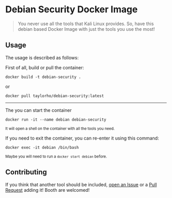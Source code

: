 # Debian Security Docker Image

> You never use all the tools that Kali Linux provides. So, have this debian based Docker Image with just the tools you use the most!

## Usage
The usage is described as follows:

First of all, build or pull the container:
```
docker build -t debian-security .
```
or
```
docker pull taylorho/debian-security:latest
```
---

The you can start the container
```
docker run -it --name debian debian-security
```
<sub>It will open a shell on the container with all the tools you need.</sub>

If you need to exit the container, you can re-enter it using this command:
```
docker exec -it debian /bin/bash
```
<sub>Maybe you will need to run a `docker start debian` before.</sub>

## Contributing

If you think that another tool should be included, [open an Issue](https://github.com/TaylorHo/debian-security-docker-image/issues) or a [Pull Request](https://github.com/TaylorHo/debian-security-docker-image/pulls) adding it! Booth are welcomed!

